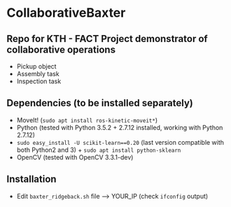 # CollaborativeBaxter

## Repo for KTH - FACT Project demonstrator of collaborative operations

- Pickup object
- Assembly task
- Inspection task

## Dependencies (to be installed separately)

- MoveIt! (`sudo apt install ros-kinetic-moveit*`)
- Python (tested with Python 3.5.2 + 2.7.12 installed, working with Python 2.7.12)
- `sudo easy_install -U scikit-learn==0.20` (last version compatible with both Python2 and 3) + `sudo apt install python-sklearn`
- OpenCV (tested with OpenCV 3.3.1-dev)

## Installation

- Edit `baxter_ridgeback.sh` file --> YOUR_IP (check `ifconfig` output)
